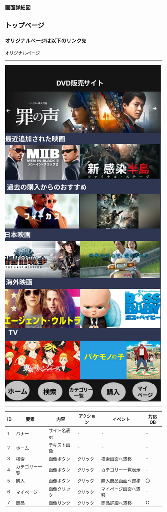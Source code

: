 ### 画面詳細図
## トップページ
### オリジナルページは以下のリンク先
[オリジナルページ](https://www.figma.com/file/aUIBKwBN1BN1f6srbwgCz3/%E4%B8%AD%E6%9D%91%E5%8B%87%E8%BC%9D-s-team-library?node-id=312%3A2)
*****
<img src="../img/toppage (2).png" width="500">

******

|ID|要素|内容|アクション|イベント|対応OB|
|---|---|---|-----------|-------|------|
|1  |バナー|サイト名表示|-|-|-|
|2  |ホーム|テキスト画像|-|-|-|
|3  |検索|画像ボタン|クリック|検索画面へ遷移|-|
|4  |カテゴリー一覧|画像ボタン|クリック|カテゴリー一覧表示|-|
|5  |購入|画像ボタン|クリック|購入商品画面へ遷移|〇|
|6  |マイページ|画像クリック|クリック|マイページ画面へ遷移|-|
|7  |商品|画像リンク|クリック|商品詳細へ遷移|○|





